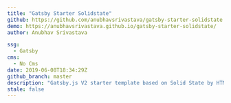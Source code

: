 ```yaml
---
title: "Gatsby Starter Solidstate"
github: https://github.com/anubhavsrivastava/gatsby-starter-solidstate
demo: https://anubhavsrivastava.github.io/gatsby-starter-solidstate/
author: Anubhav Srivastava

ssg:
  - Gatsby
cms:
  - No Cms
date: 2019-06-08T18:34:29Z
github_branch: master
description: "Gatsby.js V2 starter template based on Solid State by HTML5 UP"
stale: false
---
```

